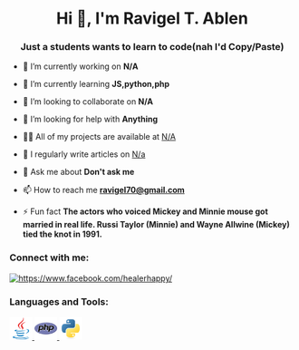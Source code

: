 <h1 align="center">Hi 👋, I'm Ravigel T. Ablen</h1>
<h3 align="center">Just a students wants to learn to code(nah I'd Copy/Paste)</h3>

- 🔭 I’m currently working on **N/A**

- 🌱 I’m currently learning **JS,python,php**

- 👯 I’m looking to collaborate on **N/A**

- 🤝 I’m looking for help with **Anything**

- 👨‍💻 All of my projects are available at [N/A](N/A)

- 📝 I regularly write articles on [N/a](N/a)

- 💬 Ask me about **Don't ask me**

- 📫 How to reach me **ravigel70@gmail.com**

- ⚡ Fun fact **The actors who voiced Mickey and Minnie mouse got married in real life. Russi Taylor (Minnie) and Wayne Allwine (Mickey) tied the knot in 1991.**

<h3 align="left">Connect with me:</h3>
<p align="left">
<a href="https://fb.com/https://www.facebook.com/healerhappy/" target="blank"><img align="center" src="https://raw.githubusercontent.com/rahuldkjain/github-profile-readme-generator/master/src/images/icons/Social/facebook.svg" alt="https://www.facebook.com/healerhappy/" height="30" width="40" /></a>
</p>

<h3 align="left">Languages and Tools:</h3>
<p align="left"> <a href="https://www.java.com" target="_blank" rel="noreferrer"> <img src="https://raw.githubusercontent.com/devicons/devicon/master/icons/java/java-original.svg" alt="java" width="40" height="40"/> </a> <a href="https://www.php.net" target="_blank" rel="noreferrer"> <img src="https://raw.githubusercontent.com/devicons/devicon/master/icons/php/php-original.svg" alt="php" width="40" height="40"/> </a> <a href="https://www.python.org" target="_blank" rel="noreferrer"> <img src="https://raw.githubusercontent.com/devicons/devicon/master/icons/python/python-original.svg" alt="python" width="40" height="40"/> </a> </p>

